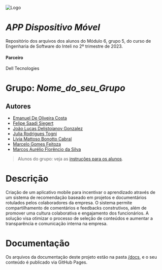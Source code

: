 ![Logo](https://s3.amazonaws.com/julia.togni-bucket-teste/Grupo+5-banner.png)


# *APP Dispositivo Móvel*

Repositório dos arquivos dos alunos do Módulo 6, grupo 5, do curso de Engenharia de Software do Inteli no 2º trimestre de 2023. 

#### Parceiro
Dell Tecnologies 

# Grupo: *Nome_do_seu_Grupo*

## Autores

- [Emanuel De Oliveira Costa](https://www.linkedin.com/in/emanuel-45b637185/)
- [Felipe Saadi Siegert](https://www.linkedin.com/in/felipe-saadi/)
- [João Lucas Delistoianov Gonzalez](https://www.linkedin.com/in/jo%C3%A3o-lucas-gonzalez/)
- [Julia Rodrigues Togni](https://www.linkedin.com/in/julia-togni/)
- [Lívia Mattoso Bonotto Cabral](https://www.linkedin.com/in/l%C3%ADvia-bonotto-9064641a3/)
- [Marcelo Gomes Feitoza](https://www.linkedin.com/in/marcelofeitoza7/)
- [Marcos Aurélio Florêncio da Silva](https://www.linkedin.com/in/marcos-florencio-n/)


> Alunos do grupo: veja as [instruções para os alunos](LEIAME_aluno.md).

# Descrição

Criação de um aplicativo mobile para incentivar o aprendizado através de um sistema de recomendação baseado em projetos e documentários rotulados pelos colaboradores da empresa. O sistema permite compartilhamento de comentários e feedbacks construtivos, além de promover uma cultura colaborativa e engajamento dos funcionários. A solução visa otimizar o processo de seleção de conteúdos e aumentar a transparência e comunicação interna na empresa.

# Documentação

Os arquivos da documentação deste projeto estão na pasta [/docs](/docs), e o seu conteúdo é publicado via GitHub Pages.
